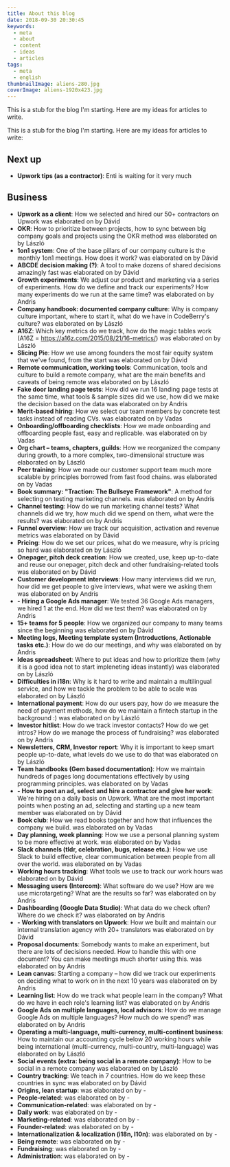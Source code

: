 ```yaml
---
title: About this blog
date: 2018-09-30 20:30:45
keywords:
  - meta
  - about
  - content
  - ideas
  - articles
tags:
  - meta
  - english
thumbnailImage: aliens-280.jpg
coverImage: aliens-1920x423.jpg
---
```

This is a stub for the blog I'm starting. Here are my ideas for articles to write.
<!-- excerpt -->
This is a stub for the blog I'm starting. Here are my ideas for articles to write:

## Next up

- **Upwork tips (as a contractor)**: Enti is waiting for it very much

## Business

- **Upwork as a client**: How we selected and hired our 50+ contractors on Upwork was elaborated on by Dávid
- **OKR**: How to prioritize between projects, how to sync between big company goals and projects using the OKR method was elaborated on by László
- **1on1 system**: One of the base pillars of our company culture is the monthly 1on1 meetings. How does it work? was elaborated on by Dávid
- **ABCDE decision making (?)**: A tool to make dozens of shared decisions amazingly fast was elaborated on by Dávid
- **Growth experiments**: We adjust our product and marketing via a series of experiments. How do we define and track our experiments? How many experiments do we run at the same time? was elaborated on by Andris
- **Company handbook: documented company culture**: Why is company culture important, where to start it, what do we have in CodeBerry's culture? was elaborated on by László
- **A16Z**: Which key metrics do we track, how do the magic tables work (A16Z = https://a16z.com/2015/08/21/16-metrics/) was elaborated on by László
- **Slicing Pie**: How we use among founders the most fair equity system that we've found, from the start was elaborated on by Dávid
- **Remote communication, working tools**: Communication, tools and culture to build a remote company, what are the main benefits and caveats of being remote was elaborated on by László
- **Fake door landing page tests**: How did we run 16 landing page tests at the same time, what tools & sample sizes did we use, how did we make the decision based on the data was elaborated on by Andris
- **Merit-based hiring**: How we select our team members by concrete test tasks instead of reading CVs. was elaborated on by Vadas
- **Onboarding/offboarding checklists**: How we made onboarding and offboarding people fast, easy and replicable. was elaborated on by Vadas
- **Org chart – teams, chapters, guilds**: How we reorganized the company during growth, to a more complex, two-dimensional structure was elaborated on by László
- **Peer training**: How we made our customer support team much more scalable by principles borrowed from fast food chains. was elaborated on by Vadas
- **Book summary: "Traction: The Bullseye Framework"**: A method for selecting on testing marketing channels. was elaborated on by Andris
- **Channel testing**: How do we run marketing channel tests? What channels did we try, how much did we spend on them, what were the results? was elaborated on by Andris
- **Funnel overview**: How we track our acquisition, activation and revenue metrics was elaborated on by Dávid
- **Pricing**: How do we set our prices, what do we measure, why is pricing so hard was elaborated on by László
- **Onepager, pitch deck creation**: How we created, use, keep up-to-date and reuse our onepager, pitch deck and other fundraising-related tools was elaborated on by Dávid
- **Customer development interviews**: How many interviews did we run, how did we get people to give interviews, what were we asking them was elaborated on by Andris
- **- Hiring a Google Ads manager**: We tested 36 Google Ads managers, we hired 1 at the end. How did we test them? was elaborated on by Andris
- **15+ teams for 5 people**: How we organized our company to many teams since the beginning was elaborated on by Dávid
- **Meeting logs, Meeting template system (Introductions, Actionable tasks etc.)**: How do we do our meetings, and why was elaborated on by Andris
- **Ideas spreadsheet**: Where to put ideas and how to prioritize them (why it is a good idea not to start impleneting ideas instantly) was elaborated on by László
- **Difficulties in i18n**: Why is it hard to write and maintain a multilingual service, and how we tackle the problem to be able to scale was elaborated on by László
- **International payment**: How do our users pay, how do we measure the need of payment methods, how do we maintain a fintech startup in the background :) was elaborated on by László
- **Investor hitlist**: How do we track investor contacts? How do we get intros? How do we manage the process of fundraising? was elaborated on by Andris
- **Newsletters, CRM, Investor report**: Why it is important to keep smart people up-to-date, what levels do we use to do that was elaborated on by László
- **Team handbooks (Gem based documentation)**: How we maintain hundreds of pages long documentations effectively by using programming principles. was elaborated on by Vadas
- **- How to post an ad, select and hire a contractor and give her work**: We're hiring on a daily basis on Upwork. What are the most important points when posting an ad, selecting and starting up a new team member was elaborated on by Dávid
- **Book club**: How we read books together and how that influences the company we build. was elaborated on by Vadas
- **Day planning, week planning**: How we use a personal planning system to be more effective at work. was elaborated on by Vadas
- **Slack channels (tldr, celebration, bugs, release etc.)**: How we use Slack to build effective, clear communication between people from all over the world. was elaborated on by Vadas
- **Working hours tracking**: What tools we use to track our work hours was elaborated on by Dávid
- **Messaging users (Intercom)**: What software do we use? How are we use microtargeting? What are the results so far? was elaborated on by Andris
- **Dashboarding (Google Data Studio)**: What data do we check often? Where do we check it? was elaborated on by Andris
- **- Working with translators on Upwork**: How we built and maintain our internal translation agency with 20+ translators was elaborated on by Dávid
- **Proposal documents**: Somebody wants to make an experiment, but there are lots of decisions needed. How to handle this with one document? You can make meetings much shorter using this. was elaborated on by Andris
- **Lean canvas**: Starting a company – how did we track our experiments on deciding what to work on in the next 10 years was elaborated on by Andris
- **Learning list**: How do we track what people learn in the company? What do we have in each role's learning list? was elaborated on by Andris
- **Google Ads on multiple languages, local advisors**: How do we manage Google Ads on multiple languages? How much do we spend? was elaborated on by Andris
- **Operating a multi-language, multi-currency, multi-continent business**: How to maintain our accounting cycle below 20 working hours while being international (multi-currency, multi-country, multi-language) was elaborated on by László
- **Social events (extra: being social in a remote company)**: How to be social in a remote company was elaborated on by László
- **Country tracking**: We teach in 7 countries. How do we keep these countries in sync was elaborated on by Dávid
- **Origins, lean startup**:  was elaborated on by -
- **People-related**:  was elaborated on by -
- **Communication-related**:  was elaborated on by -
- **Daily work**:  was elaborated on by -
- **Marketing-related**:  was elaborated on by -
- **Founder-related**:  was elaborated on by -
- **Internationalization & localization (i18n, l10n)**:  was elaborated on by -
- **Being remote**:  was elaborated on by -
- **Fundraising**:  was elaborated on by -
- **Administration**:  was elaborated on by -